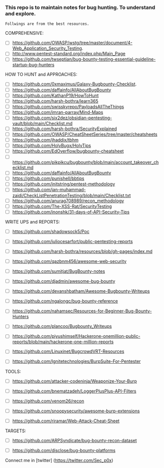 ### This repo is to maintain notes for bug hunting. To understand and explore.
```
Follwings are from the best resources. 
```
COMPREHENSIVE:
- [ ] https://github.com/OWASP/wstg/tree/master/document/4-Web_Application_Security_Testing.
- [ ] http://www.pentest-standard.org/index.php/Main_Page
- [ ] https://github.com/twseptian/bug-bounty-testing-essential-guideline-startup-bug-hunters

HOW TO HUNT and APPROACHES: 
- [ ] https://github.com/0xmaximus/Galaxy-Bugbounty-Checklist.
- [ ] https://github.com/daffainfo/AllAboutBugBounty
- [ ] https://github.com/KathanP19/HowToHunt
- [ ] https://github.com/harsh-bothra/learn365
- [ ] https://github.com/swisskyrepo/PayloadsAllTheThings
- [ ] https://github.com/imran-parray/Mind-Maps
- [ ] https://github.com/six2dez/obsidian-pentesting-vault/blob/main/Checklist.md
- [ ] https://github.com/harsh-bothra/SecurityExplained
- [ ] https://github.com/OWASP/CheatSheetSeries/tree/master/cheatsheets
- [ ] https://github.com/jhaddix/tbhm
- [ ] https://github.com/HolyBugx/HolyTips
- [ ] https://github.com/EdOverflow/bugbounty-cheatsheet
- [ ] https://github.com/pikpikcu/bugbounty/blob/main/account_takeover_checklist.md
- [ ] https://github.com/daffainfo/AllAboutBugBounty
- [ ] https://github.com/punishell/bbtips
- [ ] https://github.com/initstring/pentest-methodology
- [ ] https://github.com/jan-muhammad-zaidi/CheckListPenetrationTesting/blob/main/Checklist.txt
- [ ] https://github.com/anurag708989/recon_methodology
- [ ] https://github.com/The-XSS-Rat/SecurityTesting
- [ ] https://github.com/inonshk/31-days-of-API-Security-Tips

WRITE UPS and REPORTS:
- [ ] https://github.com/shadowsock5/Poc
- [ ] https://github.com/juliocesarfort/public-pentesting-reports
- [ ] https://github.com/harsh-bothra/resources/blob/gh-pages/index.md
- [ ] https://github.com/qazbnm456/awesome-web-security
- [ ] https://github.com/sumitjat/BugBounty-notes
- [ ] https://github.com/djadmin/awesome-bug-bounty
- [ ] https://github.com/devanshbatham/Awesome-Bugbounty-Writeups
- [ ] https://github.com/ngalongc/bug-bounty-reference
- [ ] https://github.com/nahamsec/Resources-for-Beginner-Bug-Bounty-Hunters
- [ ] https://github.com/plancoo/Bugbounty_Writeups
- [ ] https://github.com/piyushimself/Hackerone-onemillion-public-reports/blob/main/hackerone-one-million-reports
- [ ] https://github.com/Linuxinet/BugcrowdVRT-Resources
- [ ] https://github.com/Ignitetechnologies/BurpSuite-For-Pentester



TOOLS:
- [ ] https://github.com/attacker-codeninja/Weaponize-Your-Burp
- [ ] https://github.com/bnematzadeh/LoggerPlusPlus-API-Filters
- [ ] https://github.com/venom26/recon
- [ ] https://github.com/snoopysecurity/awesome-burp-extensions
- [ ] https://github.com/riramar/Web-Attack-Cheat-Sheet


TARGETS:
- [ ] https://github.com/ARPSyndicate/bug-bounty-recon-dataset
- [ ] https://github.com/disclose/bug-bounty-platforms



Connect me in [twitter] (https://twitter.com/Sec_p0x)
